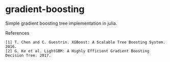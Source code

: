 # gradient-boosting

Simple gradient boosting tree implementation in julia.

References

    [1] T. Chen and C. Guestrin. XGBoost: A Scalable Tree Boosting System. 2016.
    [2] G. Ke et al. LightGBM: A Highly Efficient Gradient Boosting Decision Tree. 2017.

